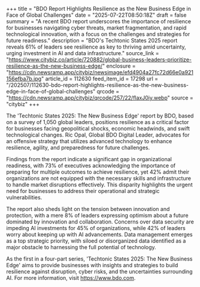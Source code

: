 +++
title = "BDO Report Highlights Resilience as the New Business Edge in Face of Global Challenges"
date = "2025-07-22T08:50:18Z"
draft = false
summary = "A recent BDO report underscores the importance of resilience for businesses navigating cyber threats, market fragmentation, and rapid technological innovation, with a focus on the challenges and strategies for future readiness."
description = "BDO's Techtonic States 2025 report reveals 61% of leaders see resilience as key to thriving amid uncertainty, urging investment in AI and data infrastructure."
source_link = "https://www.citybiz.co/article/720882/global-business-leaders-prioritize-resilience-as-the-new-business-edge/"
enclosure = "https://cdn.newsramp.app/citybiz/newsimage/efd4904a27fc72d66e0a921156efba7b.jpg"
article_id = 112630
feed_item_id = 17298
url = "/202507/112630-bdo-report-highlights-resilience-as-the-new-business-edge-in-face-of-global-challenges"
qrcode = "https://cdn.newsramp.app/citybiz/qrcode/257/22/flaxJ0iy.webp"
source = "citybiz"
+++

<p>The 'Techtonic States 2025: The New Business Edge' report by BDO, based on a survey of 1,050 global leaders, positions resilience as a critical factor for businesses facing geopolitical shocks, economic headwinds, and swift technological changes. Ric Opal, Global BDO Digital Leader, advocates for an offensive strategy that utilizes advanced technology to enhance resilience, agility, and preparedness for future challenges.</p><p>Findings from the report indicate a significant gap in organizational readiness, with 73% of executives acknowledging the importance of preparing for multiple outcomes to achieve resilience, yet 42% admit their organizations are not equipped with the necessary skills and infrastructure to handle market disruptions effectively. This disparity highlights the urgent need for businesses to address their operational and strategic vulnerabilities.</p><p>The report also sheds light on the tension between innovation and protection, with a mere 8% of leaders expressing optimism about a future dominated by innovation and collaboration. Concerns over data security are impeding AI investments for 45% of organizations, while 42% of leaders worry about keeping up with AI advancements. Data management emerges as a top strategic priority, with siloed or disorganized data identified as a major obstacle to harnessing the full potential of technology.</p><p>As the first in a four-part series, 'Techtonic States 2025: The New Business Edge' aims to provide businesses with insights and strategies to build resilience against disruption, cyber risks, and the uncertainties surrounding AI. For more information, visit <a href='https://www.bdo.com' rel='nofollow' target='_blank'>https://www.bdo.com</a>.</p>